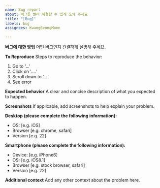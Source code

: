 ```yaml
---
name: Bug report
about: 버그를 빨리 해결할 수 있게 도와 주세요
title: "[Bug]"
labels: bug
assignees: KwangSeongMoon

---
```


**버그에 대한 방법**
어떤 버그인지 간결하게 설명해 주세요.

**To Reproduce**
Steps to reproduce the behavior:
1. Go to '...'
2. Click on '....'
3. Scroll down to '....'
4. See error

**Expected behavior**
A clear and concise description of what you expected to happen.

**Screenshots**
If applicable, add screenshots to help explain your problem.

**Desktop (please complete the following information):**
 - OS: [e.g. iOS]
 - Browser [e.g. chrome, safari]
 - Version [e.g. 22]

**Smartphone (please complete the following information):**
 - Device: [e.g. iPhone6]
 - OS: [e.g. iOS8.1]
 - Browser [e.g. stock browser, safari]
 - Version [e.g. 22]

**Additional context**
Add any other context about the problem here.
